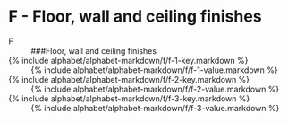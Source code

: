 <div data-role="collapsible" data-inset="false">
	<h1>F - Floor, wall and ceiling finishes</h1>


<dl>

<dt class="alphabet-table-key-two">
<div markdown="1" >
F
</div>
</dt>
<dd class="alphabet-table-value">
<div markdown="1">
###Floor, wall and ceiling finishes
</div>
</dd>

<dt markdown="1">
{% include alphabet/alphabet-markdown/f/f-1-key.markdown %}
</dt>
<dd>
<div markdown="1">
{% include alphabet/alphabet-markdown/f/f-1-value.markdown %}
</div>
</dd>

<dt markdown="1">
{% include alphabet/alphabet-markdown/f/f-2-key.markdown %}
</dt>
<dd>
<div markdown="1">
{% include alphabet/alphabet-markdown/f/f-2-value.markdown %}
</div>

</dd>
<dt markdown="1">
{% include alphabet/alphabet-markdown/f/f-3-key.markdown %}
</dt>
<dd>
<div markdown="1">
{% include alphabet/alphabet-markdown/f/f-3-value.markdown %}
</div>
</dd>

</dl>

</div>